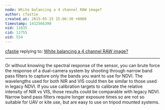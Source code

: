 ```yaml
---
node: White balancing a 4 channel RAW image?
author: cfastie
created_at: 2015-05-25 15:06:30 +0000
timestamp: 1432566390
nid: 11835
cid: 11755
uid: 554
---
```




[cfastie](../profile/cfastie) replying to: [White balancing a 4 channel RAW image?](../notes/Fi156/05-25-2015/white-balancing-a-4-channel-raw-image)

----
Or without knowing the spectral response of the sensor, you can brute force the response of a dual-camera system by shooting through narrow band pass filters to capture only the bands you want to use for NDVI. The wavelengths used for both NIR and VIS could then be similar to those used in legacy NDVI. If you use calibration targets to calibrate the relative intensity of NIR vs VIS, those results could be comparable with legacy NDVI. Narrow band pass filters require longer exposure times so are not so suitable for UAV or kite use, but are easy to use on tripod mounted systems.